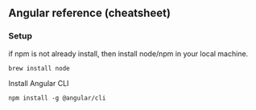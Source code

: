 ## Angular reference (cheatsheet)

### Setup
if npm is not already install, then install node/npm in your local machine. 
```shell script
brew install node
```
Install Angular CLI
```shell script
npm install -g @angular/cli
```


